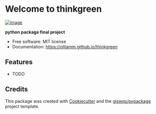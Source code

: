 # Welcome to thinkgreen


[![image](https://img.shields.io/pypi/v/thinkgreen.svg)](https://pypi.python.org/pypi/thinkgreen)


**python package final project**


-   Free software: MIT license
-   Documentation: <https://olilamm.github.io/thinkgreen>
    

## Features

-   TODO

## Credits

This package was created with [Cookiecutter](https://github.com/cookiecutter/cookiecutter) and the [giswqs/pypackage](https://github.com/giswqs/pypackage) project template.

